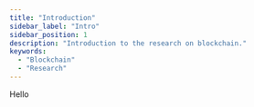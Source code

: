 ```yaml
---
title: "Introduction"
sidebar_label: "Intro"
sidebar_position: 1
description: "Introduction to the research on blockchain."
keywords:
  - "Blockchain"
  - "Research"
---
```


Hello
